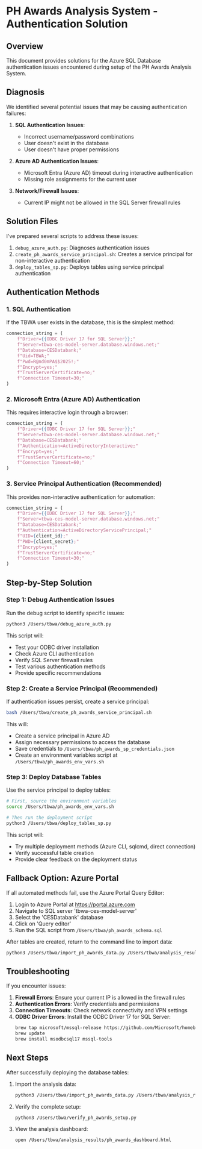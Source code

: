 # PH Awards Analysis System - Authentication Solution

## Overview

This document provides solutions for the Azure SQL Database authentication issues encountered during setup of the PH Awards Analysis System.

## Diagnosis

We identified several potential issues that may be causing authentication failures:

1. **SQL Authentication Issues**:
   - Incorrect username/password combinations
   - User doesn't exist in the database
   - User doesn't have proper permissions

2. **Azure AD Authentication Issues**:
   - Microsoft Entra (Azure AD) timeout during interactive authentication
   - Missing role assignments for the current user

3. **Network/Firewall Issues**:
   - Current IP might not be allowed in the SQL Server firewall rules

## Solution Files

I've prepared several scripts to address these issues:

1. `debug_azure_auth.py`: Diagnoses authentication issues
2. `create_ph_awards_service_principal.sh`: Creates a service principal for non-interactive authentication
3. `deploy_tables_sp.py`: Deploys tables using service principal authentication

## Authentication Methods

### 1. SQL Authentication

If the TBWA user exists in the database, this is the simplest method:

```python
connection_string = (
    f"Driver={{ODBC Driver 17 for SQL Server}};"
    f"Server=tbwa-ces-model-server.database.windows.net;"
    f"Database=CESDatabank;"
    f"Uid=TBWA;"
    f"Pwd=R@nd0mPA$$2025!;"
    f"Encrypt=yes;"
    f"TrustServerCertificate=no;"
    f"Connection Timeout=30;"
)
```

### 2. Microsoft Entra (Azure AD) Authentication

This requires interactive login through a browser:

```python
connection_string = (
    f"Driver={{ODBC Driver 17 for SQL Server}};"
    f"Server=tbwa-ces-model-server.database.windows.net;"
    f"Database=CESDatabank;"
    f"Authentication=ActiveDirectoryInteractive;"
    f"Encrypt=yes;"
    f"TrustServerCertificate=no;"
    f"Connection Timeout=60;"
)
```

### 3. Service Principal Authentication (Recommended)

This provides non-interactive authentication for automation:

```python
connection_string = (
    f"Driver={{ODBC Driver 17 for SQL Server}};"
    f"Server=tbwa-ces-model-server.database.windows.net;"
    f"Database=CESDatabank;"
    f"Authentication=ActiveDirectoryServicePrincipal;"
    f"UID={client_id};"
    f"PWD={client_secret};"
    f"Encrypt=yes;"
    f"TrustServerCertificate=no;"
    f"Connection Timeout=30;"
)
```

## Step-by-Step Solution

### Step 1: Debug Authentication Issues

Run the debug script to identify specific issues:

```bash
python3 /Users/tbwa/debug_azure_auth.py
```

This script will:
- Test your ODBC driver installation
- Check Azure CLI authentication
- Verify SQL Server firewall rules
- Test various authentication methods
- Provide specific recommendations

### Step 2: Create a Service Principal (Recommended)

If authentication issues persist, create a service principal:

```bash
bash /Users/tbwa/create_ph_awards_service_principal.sh
```

This will:
- Create a service principal in Azure AD
- Assign necessary permissions to access the database
- Save credentials to `/Users/tbwa/ph_awards_sp_credentials.json`
- Create an environment variables script at `/Users/tbwa/ph_awards_env_vars.sh`

### Step 3: Deploy Database Tables

Use the service principal to deploy tables:

```bash
# First, source the environment variables
source /Users/tbwa/ph_awards_env_vars.sh

# Then run the deployment script
python3 /Users/tbwa/deploy_tables_sp.py
```

This script will:
- Try multiple deployment methods (Azure CLI, sqlcmd, direct connection)
- Verify successful table creation
- Provide clear feedback on the deployment status

## Fallback Option: Azure Portal

If all automated methods fail, use the Azure Portal Query Editor:

1. Login to Azure Portal at https://portal.azure.com
2. Navigate to SQL server 'tbwa-ces-model-server'
3. Select the 'CESDatabank' database
4. Click on 'Query editor'
5. Run the SQL script from `/Users/tbwa/ph_awards_schema.sql`

After tables are created, return to the command line to import data:

```bash
python3 /Users/tbwa/import_ph_awards_data.py /Users/tbwa/analysis_results
```

## Troubleshooting

If you encounter issues:

1. **Firewall Errors**: Ensure your current IP is allowed in the firewall rules
2. **Authentication Errors**: Verify credentials and permissions
3. **Connection Timeouts**: Check network connectivity and VPN settings
4. **ODBC Driver Errors**: Install the ODBC Driver 17 for SQL Server:
   ```bash
   brew tap microsoft/mssql-release https://github.com/Microsoft/homebrew-mssql-release
   brew update
   brew install msodbcsql17 mssql-tools
   ```

## Next Steps

After successfully deploying the database tables:

1. Import the analysis data:
   ```bash
   python3 /Users/tbwa/import_ph_awards_data.py /Users/tbwa/analysis_results
   ```

2. Verify the complete setup:
   ```bash
   python3 /Users/tbwa/verify_ph_awards_setup.py
   ```

3. View the analysis dashboard:
   ```bash
   open /Users/tbwa/analysis_results/ph_awards_dashboard.html
   ```
